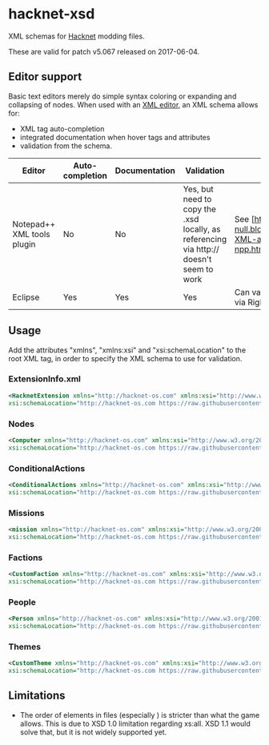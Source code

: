 # hacknet-xsd

XML schemas for [Hacknet](http://hacknet-os.com/) modding files.

These are valid for patch v5.067 released on 2017-06-04.

## Editor support

Basic text editors merely do simple syntax coloring or expanding and collapsing of nodes.
When used with an [XML editor](https://en.wikipedia.org/wiki/Comparison_of_XML_editors), an XML schema allows for:
* XML tag auto-completion
* integrated documentation when hover tags and attributes
* validation from the schema.

| Editor | Auto-completion | Documentation | Validation | Notes
|---|---|---|---|---|
| Notepad++ XML tools plugin | No | No | Yes, but need to copy the .xsd locally, as referencing via http:// doesn't seem to work  | See [http://when-others-then-null.blogspot.fr/2012/12/Validate-XML-against-an-XSD-using-npp.html](article).
| Eclipse | Yes | Yes | Yes | Can validate the whole extension via Right-click/Validate on folders |

## Usage

Add the attributes "xmlns", "xmlns:xsi" and "xsi:schemaLocation" to the root XML tag, in order to specify the XML schema to use for validation.

### ExtensionInfo.xml

```xml
<HacknetExtension xmlns="http://hacknet-os.com" xmlns:xsi="http://www.w3.org/2001/XMLSchema-instance"  
xsi:schemaLocation="http://hacknet-os.com https://raw.githubusercontent.com/rquinio/hacknet-xsd/master/ExtensionInfo.xsd">
```

### Nodes

```xml
<Computer xmlns="http://hacknet-os.com" xmlns:xsi="http://www.w3.org/2001/XMLSchema-instance" 
xsi:schemaLocation="http://hacknet-os.com https://raw.githubusercontent.com/rquinio/hacknet-xsd/master/Nodes.xsd">
```

### ConditionalActions

```xml
<ConditionalActions xmlns="http://hacknet-os.com" xmlns:xsi="http://www.w3.org/2001/XMLSchema-instance" 
xsi:schemaLocation="http://hacknet-os.com https://raw.githubusercontent.com/rquinio/hacknet-xsd/master/ConditionalActions.xsd">
```

### Missions

```xml
<mission xmlns="http://hacknet-os.com" xmlns:xsi="http://www.w3.org/2001/XMLSchema-instance" 
xsi:schemaLocation="http://hacknet-os.com https://raw.githubusercontent.com/rquinio/hacknet-xsd/master/Missions.xsd">
```

### Factions

```xml
<CustomFaction xmlns="http://hacknet-os.com" xmlns:xsi="http://www.w3.org/2001/XMLSchema-instance" 
xsi:schemaLocation="http://hacknet-os.com https://raw.githubusercontent.com/rquinio/hacknet-xsd/master/Factions.xsd">
```

### People

```xml
<Person xmlns="http://hacknet-os.com" xmlns:xsi="http://www.w3.org/2001/XMLSchema-instance" 
xsi:schemaLocation="http://hacknet-os.com https://raw.githubusercontent.com/rquinio/hacknet-xsd/master/People.xsd">
```

### Themes

```xml
<CustomTheme xmlns="http://hacknet-os.com" xmlns:xsi="http://www.w3.org/2001/XMLSchema-instance" 
xsi:schemaLocation="http://hacknet-os.com https://raw.githubusercontent.com/rquinio/hacknet-xsd/master/Themes.xsd">
```

## Limitations

* The order of elements in files (especially <Computer>) is stricter than what the game allows. This is due to XSD 1.0 limitation regarding xs:all. XSD 1.1 would solve that, but it is not widely supported yet.